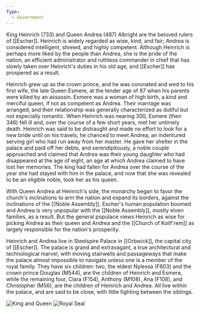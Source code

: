 ```yaml
---
Type:
  - Government
---
```

King Heinrich (733) and Queen Andrea (487) Albright are the beloved rulers of [[Escher]]. Heinrich is widely regarded as wise, kind, and fair; Andrea is considered intelligent, shrewd, and highly competent. Although Heinrich is perhaps more liked by the people than Andrea, she is the pride of the nation, an efficient administrator and ruthless commander in chief that has slowly taken over Heinrich's duties in his old age, and [[Escher]] has prospered as a result.

Heinrich grew up as the crown prince, and he was coronated and wed to his first wife, the late Queen Esmere, at the tender age of 87 when his parents were killed by an assassin. Esmere was a woman of high birth, a kind and merciful queen, if not as competent as Andrea. Their marriage was arranged, and their relationship was generally characterized as dutiful but not especially romantic. When Heinrich was nearing 300, Esmere (then 346) fell ill and, over the course of a few short years, met her untimely death. Heinrich was said to be distraught and made no effort to look for a new bride until on his travels, he chanced to meet Andrea, an indentured serving girl who had run away from her master. He gave her shelter in the palace and paid off her debts, and serendipitously, a noble couple approached and claimed that Andrea was their young daughter who had disappeared at the age of eight, an age at which Andrea claimed to have lost her memories. The king had fallen for Andrea over the course of the year she had stayed with him in the palace, and now that she was revealed to be an eligible noble, took her as his queen.

With Queen Andrea at Heinrich's side, the monarchy began to favor the church's inclinations to arm the nation and expand its borders, against the inclinations of the [[Noble Assembly]]. Escher's human population boomed and Andrea is very unpopular with the [[Noble Assembly]], mostly elven families, as a result. But the general populace views Heinrich as wise for picking Andrea as their queen and Andrea and the [[Church of Kolif'rem]] as largely responsible for the nation's prosperity.

Heinrich and Andrea live in Steelspire Palace in [[Orbwick]], the capital city of [[Escher]]. The palace is grand and extravagant, a true architectural and technological marvel, with moving stairwells and passageways that make the palace almost impossible to navigate unless one is a member of the royal family. They have six children: two, the eldest Nylessa (F603) and the crown prince Douglas (M544), are the children of Heinrich and Esmere, while the remaining four, Clara (F154), Anthony (M108), Ana (F108), and Christopher (M56), are the children of Heinrich and Andrea. All live within the palace, and are said to be close, with little fighting between the siblings.

![King and Queen](https://www.worldanvil.com/uploads/images/aa93db9d60203555fdfe8a5288d8ecb6.png) ![Royal Seal](https://www.worldanvil.com/uploads/images/317b3d5e1be2b932a13644700b7ab0fc.png)